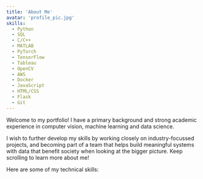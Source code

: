 ```yaml
---
title: 'About Me'
avatar: 'profile_pic.jpg'
skills:
  - Python
  - SQL
  - C/C++
  - MATLAB
  - PyTorch
  - TensorFlow
  - Tableau
  - OpenCV
  - AWS
  - Docker
  - JavaScript
  - HTML/CSS
  - Flask
  - Git
---
```


<!-- Hello! Interestingly, I got introduced to programming in my freshman year at [Birla Institute Of Technology,  Mesra](https://www.bitmesra.ac.in/) where I completed my Bachelors in Computer Science and Engineering (2016-2020) with [86.3% aggregate](https://drive.google.com/file/d/1G4UBPBP0mvWZLRdkF_EcpmKKGp7_OA8U/view?usp=sharing).

I'm currently working as a developer for **Bell Canada** in the Amdocs Digital Delivery unit. My responsibilty includes Java/Spring based microservices development & testing. 

I'm also an [Innovation Agent](https://drive.google.com/file/d/117KS9QnDrcg7dllcAzGz_b7qQPgR3pGs/view?usp=sharing) fostering the culture of creativity and innovation at Amdocs, India.

I have been awarded as Winner in [Innovation Nugget](https://drive.google.com/file/d/1PzTZkXlQV9ldZxqmBbbO94uIqrhSwvcq/view?usp=sharing), Creativity Jam, [Design Thinking Hackathon](https://drive.google.com/file/d/1hXCATvKwzHCvctHtElsqFg5YIqabz22O/view?usp=sharing) and Runners-Up in [Project ICE Fair](https://drive.google.com/file/d/1exB19OoQ5dzU2mg4qbdkNutA25TGBWV3/view?usp=sharing) by Amdocs.

Here is a list of the technologies that I'm familiar with! -->

Welcome to my portfolio! I have a primary background and strong academic experience in computer vision, machine learning and data science.

I wish to further develop my skills by working closely on industry-focussed projects, and becoming part of a team that helps build meaningful systems with data that benefit society when looking at the bigger picture. Keep scrolling to learn more about me!

<!-- and the one thing where even state-of-the-art models fail essentially boils down to is data. Without clean data, there is simply no learning, and I'm trying to focus more on data pre-processing techniques on one hand while also working closely with ML/DL algorithms as part of my research at Virginia Tech.  -->


Here are some of my technical skills: